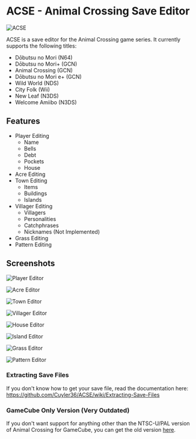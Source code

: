 # ACSE - Animal Crossing Save Editor
![ACSE](https://github.com/Cuyler36/ACSE/blob/master/Resources/ACSE_Logo_2.png)

ACSE is a save editor for the Animal Crossing game series. It currently supports the following titles:
* Dōbutsu no Mori (N64)
* Dōbutsu no Mori+ (GCN)
* Animal Crossing (GCN)
* Dōbutsu no Mori e+ (GCN)
* Wild World (NDS)
* City Folk (Wii)
* New Leaf (N3DS)
* Welcome Amiibo (N3DS)

## Features
* Player Editing
	* Name
	* Bells
	* Debt
	* Pockets
	* House
* Acre Editing
* Town Editing
	* Items
	* Buildings
	* Islands
* Villager Editing
	* Villagers
	* Personalities
	* Catchphrases
	* Nicknames (Not Implemented)
* Grass Editing
* Pattern Editing

## Screenshots

![Player Editor](https://puu.sh/z9jMu/94b9965e09.png)

![Acre Editor](https://puu.sh/z7swO/c985034d8e.png)

![Town Editor](https://puu.sh/z7sz7/c5ae45c05c.jpg)

![Villager Editor](https://puu.sh/z7sAz/bf9a68e805.png)

![House Editor](https://puu.sh/z7sBj/b79c52cdbb.png)

![Island Editor](https://puu.sh/z7sBJ/ee594d941a.png)

![Grass Editor](https://puu.sh/z7sHw/b17685c530.png)

![Pattern Editor](https://puu.sh/z9jw5/e27a5abb19.png)

### Extracting Save Files
If you don't know how to get your save file, read the documentation here: https://github.com/Cuyler36/ACSE/wiki/Extracting-Save-Files

### GameCube Only Version (Very Outdated)
If you don't want support for anything other than the NTSC-U/PAL version of Animal Crossing for GameCube, you can get the old version [here](https://github.com/Cuyler36/ACSE-OLD/releases/tag/0.4.5).